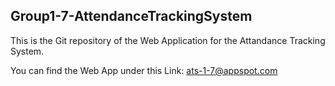 ## Group1-7-AttendanceTrackingSystem

This is the Git repository of the Web Application for the Attandance Tracking System.

You can find the Web App under this Link: ats-1-7@appspot.com

